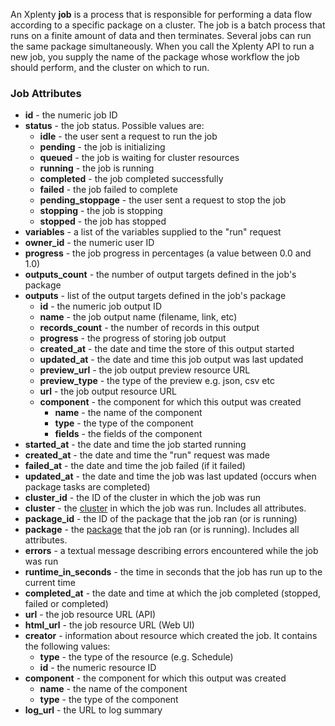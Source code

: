 An Xplenty **job** is a process that is responsible for performing a data flow according to a specific package on a cluster. The job is a batch process that runs on a finite amount of data and then terminates. Several jobs can run the same package simultaneously.
When you call the Xplenty API to run a new job, you supply the name of the package whose workflow the job should perform, and the cluster on which to run.

### Job Attributes

* **id** - the numeric job ID
* **status** - the job status. Possible values are: 
  * **idle** - the user sent a request to run the job
  * **pending** - the job is initializing
  * **queued** - the job is waiting for cluster resources
  * **running** - the job is running
  * **completed** - the job completed successfully
  * **failed** - the job failed to complete
  * **pending_stoppage** - the user sent a request to stop the job
  * **stopping** - the job is stopping
  * **stopped** - the job has stopped
* **variables** - a list of the variables supplied to the "run" request
* **owner_id** - the numeric user ID
* **progress** - the job progress in percentages (a value between 0.0 and 1.0)
* **outputs_count** - the number of output targets defined in the job's package
* **outputs** -  list of the output targets defined in the job's package
  * **id** - the numeric job output ID
  * **name** -  the job output name (filename, link, etc)
  * **records_count** - the number of records in this output
  * **progress** - the progress of storing job output
  * **created_at** - the date and time the store of this output started
  * **updated_at** - the date and time this job output was last updated
  * **preview_url** - the job output preview resource URL
  * **preview_type** - the type of the preview e.g. json, csv etc
  * **url** - the job output resource URL
  * **component** - the component for which this output was created
    * **name** - the name of the component
    * **type** - the type of the component
    * **fields** - the fields of the component
* **started_at** - the date and time the job started running
* **created_at** - the date and time the "run" request was made
* **failed_at** - the date and time the job failed (if it failed)
* **updated_at** - the date and time the job was last updated (occurs when package tasks are completed)
* **cluster_id** - the ID of the cluster in which the job was run
* **cluster** - the [cluster](https://github.com/xplenty/xplenty-api-doc-v2/blob/master/resources/cluster.md) in which the job was run. Includes all attributes.
* **package_id** - the ID of the package that the job ran (or is running)
* **package** - the [package](https://github.com/xplenty/xplenty-api-doc-v2/blob/master/resources/package.md) that the job ran (or is running). Includes all attributes.
* **errors** - a textual message describing errors encountered while the job was run
* **runtime_in_seconds** - the time in seconds that the job has run up to the current time
* **completed_at** - the date and time at which the job completed (stopped, failed or completed)
* **url** - the job resource URL (API)
* **html_url** - the job resource URL (Web UI)
* **creator** - information about resource which created the job. It contains the following values:
  * **type** - the type of the resource (e.g. Schedule)
  * **id** - the numeric resource ID
* **component** - the component for which this output was created
  * **name** - the name of the component
  * **type** - the type of the component
* **log_url** - the URL to log summary
